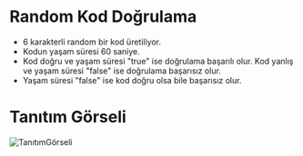# Random Kod Doğrulama
- 6 karakterli random bir kod üretiliyor.
- Kodun yaşam süresi 60 saniye.
- Kod doğru ve yaşam süresi "true" ise doğrulama başarılı olur. Kod yanlış ve yaşam süresi "false" ise doğrulama başarısız olur.
- Yaşam süresi "false" ise kod doğru olsa bile başarısız olur.

# Tanıtım Görseli
![TanıtımGörseli](https://github.com/erdiirden/Random_Kod_Dogrulama/assets/113932351/5e17fa0e-4327-4fe5-8de6-ae704e52b005)
